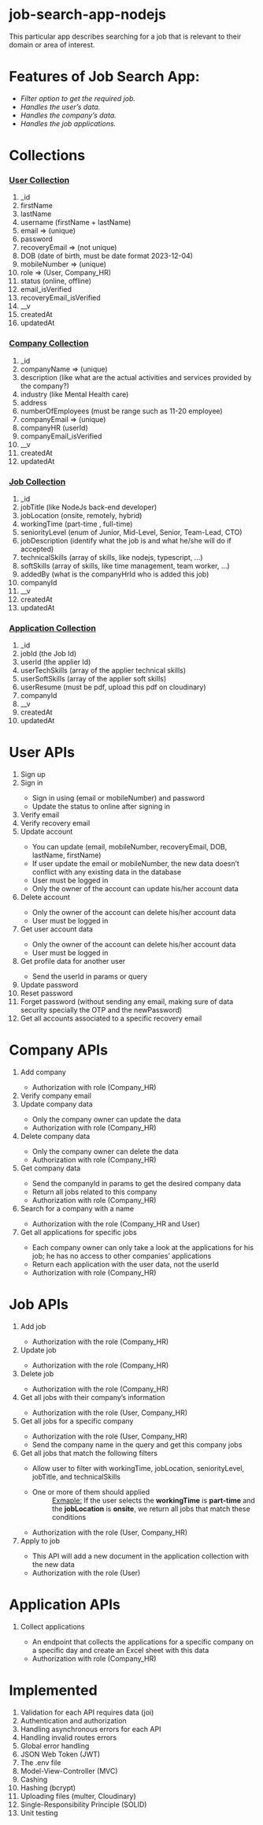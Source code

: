 # job-search-app-nodejs
This particular app describes searching for a job that is relevant to their domain or area of interest.

<h1>Features of Job Search App:</h1>
<ul>
  <li><i>Filter option to get the required job.</i></li>
  <li><i>Handles the user’s data.</i></li>
  <li><i>Handles the company’s data.</i></li>
  <li><i>Handles the job applications.</i></li>
</ul>

<h1>Collections</h1>

<h3><u>User Collection</u></h3>
<ol>
  <li>_id</li>
  <li>firstName</li>
  <li>lastName</li>
  <li>username (firstName + lastName)</li>
  <li>email ⇒ (unique)</li>
  <li>password</li>
  <li>recoveryEmail ⇒ (not unique)</li>
  <li>DOB (date of birth, must be date format 2023-12-04)</li>
  <li>mobileNumber ⇒ (unique)</li>
  <li>role ⇒ (User, Company_HR)</li>
  <li>status (online, offline)</li>
  <li>email_isVerified</li>
  <li>recoveryEmail_isVerified</li>
  <li>__v</li>
  <li>createdAt</li> 
  <li>updatedAt</li>
</ol>

<h3><u>Company Collection</u></h3>
<ol>
  <li>_id</li>
  <li>companyName ⇒ (unique)</li>
  <li>description (like what are the actual activities and services provided by the company?)</li>
  <li>industry (like Mental Health care)</li>
  <li>address</li>
  <li>numberOfEmployees (must be range such as 11-20 employee)</li>
  <li>companyEmail ⇒ (unique)</li>
  <li>companyHR (userId)</li>
  <li>companyEmail_isVerified</li>
  <li>__v</li>
  <li>createdAt</li> 
  <li>updatedAt</li>
</ol>

<h3><u>Job Collection</u></h3>
<ol>
  <li>_id</li>
  <li>jobTitle (like NodeJs back-end developer)</li>
  <li>jobLocation (onsite, remotely, hybrid)</li>
  <li>workingTime (part-time , full-time)</li>
  <li>seniorityLevel (enum of Junior, Mid-Level, Senior, Team-Lead, CTO)</li>
  <li>jobDescription (identify what the job is and what he/she will do if accepted)</li>
  <li>technicalSkills (array of skills, like nodejs, typescript, ...)</li>
  <li>softSkills (array of skills, like time management, team worker, ...)</li>
  <li>addedBy (what is the companyHrId who is added this job)</li>
  <li>companyId</li>
  <li>__v</li>
  <li>createdAt</li> 
  <li>updatedAt</li>
</ol>

<h3><u>Application Collection</u></h3>
<ol>
  <li>_id</li>
  <li>jobId (the Job Id)</li>
  <li>userId (the applier Id)</li>
  <li>userTechSkills (array of the applier technical skills)</li>
  <li>userSoftSkills (array of the applier soft skills)</li>
  <li>userResume (must be pdf, upload this pdf on cloudinary)</li>
  <li>companyId</li>
  <li>__v</li>
  <li>createdAt</li> 
  <li>updatedAt</li>
</ol>


<h1>User APIs</h1>
<ol>
  <li>Sign up</li>
  <li>Sign in</li>
    <ul>
      <li>Sign in using (email or mobileNumber) and password</li>
      <li>Update the status to online after signing in</li>
    </ul>
  <li>Verify email</li>
  <li>Verify recovery email</li>
  <li>Update account</li>
    <ul>
      <li>You can update (email, mobileNumber, recoveryEmail, DOB, lastName, firstName)</li>
      <li>If user update the email or mobileNumber, the new data doesn’t conflict with any existing data in the database</li>
      <li>User must be logged in</li>
      <li>Only the owner of the account can update his/her account data</li>
    </ul>
  <li>Delete account</li>
    <ul>
      <li>Only the owner of the account can delete his/her account data</li>
      <li>User must be logged in</li>
    </ul>
  <li>Get user account data</li>
    <ul>
      <li>Only the owner of the account can delete his/her account data</li>
      <li>User must be logged in</li>
    </ul>
  <li>Get profile data for another user</li>
    <ul>
      <li>Send the userId in params or query</li>
    </ul>
  <li>Update password</li>
  <li>Reset password</li>
  <li>Forget password (without sending any email, making sure of data security specially the OTP and the newPassword)</li>
  <li>Get all accounts associated to a specific recovery email</li>
</ol>

<h1>Company APIs</h1>
<ol>
  <li>Add company</li>
    <ul>
      <li>Authorization with role (Company_HR)</li>
    </ul>
  <li>Verify company email</li>
  <li>Update company data</li>
    <ul>
      <li>Only the company owner can update the data</li>
      <li>Authorization with role (Company_HR)</li>
    </ul>
  <li>Delete company data</li>
    <ul>
      <li>Only the company owner can delete the data</li>
      <li>Authorization with role (Company_HR)</li>
    </ul>
  <li>Get company data</li>
    <ul>
      <li>Send the companyId in params to get the desired company data</li>
      <li>Return all jobs related to this company</li>
      <li>Authorization with role (Company_HR)</li>
    </ul>
  <li>Search for a company with a name</li>
    <ul>
      <li>Authorization with the role (Company_HR and User)</li>
    </ul>
  <li>Get all applications for specific jobs</li>
    <ul>
      <li>Each company owner can only take a look at the applications for his job; he has no access to other companies’ applications</li>
      <li>Return each application with the user data, not the userId</li>
      <li>Authorization with role (Company_HR)</li>
    </ul>
</ol>

<h1>Job APIs</h1>
<ol>
  <li>Add job</li>
    <ul>
      <li>Authorization with the role (Company_HR)</li>
    </ul>
  <li>Update job</li>
    <ul>
      <li>Authorization with the role (Company_HR)</li>
    </ul>
  <li>Delete job</li>
    <ul>
      <li>Authorization with the role (Company_HR)</li>
    </ul>
  <li>Get all jobs with their company’s information</li>
    <ul>
      <li>Authorization with the role (User, Company_HR)</li>
    </ul>
  <li>Get all jobs for a specific company</li>
    <ul>
      <li>Authorization with the role (User, Company_HR)</li>
      <li>Send the company name in the query and get this company jobs</li>
    </ul>
  <li>Get all jobs that match the following filters</li>
    <ul>
      <li>Allow user to filter with workingTime, jobLocation, seniorityLevel, jobTitle, and technicalSkills</li>
      <dl>
      <dt><li>One or more of them should applied</li></dt>
      <dd><u>Exmaple:</u> If the user selects the <b>workingTime</b> is <b>part-time</b> and the <b>jobLocation</b> is <b>onsite</b>, we return all jobs that match these conditions</dd>
      </dl>
      <li>Authorization with the role (User, Company_HR)</li>
    </ul>
  <li>Apply to job</li>
    <ul>
      <li>This API will add a new document in the application collection with the new data</li>
      <li>Authorization with the role (User)</li>
    </ul>
</ol>

<h1>Application APIs</h1>
<ol>
  <li>Collect applications</li>
    <ul>
      <li>An endpoint that collects the applications for a specific company on a specific day and create an Excel sheet with this data</li>
      <li>Authorization with role (Company_HR)</li>
    </ul>
</ol>


<h1>Implemented</h1>

<ol>
  <li>Validation for each API requires data (joi)</li>
  <li>Authentication and authorization</li>
  <li>Handling asynchronous errors for each API</li>
  <li>Handling invalid routes errors</li>
  <li>Global error handling</li>
  <li>JSON Web Token (JWT)</li>
  <li>The .env file</li>
  <li>Model-View-Controller (MVC)</li>
  <li>Cashing</li>
  <li>Hashing (bcrypt)</li>
  <li>Uploading files (multer, Cloudinary)</li>
  <li>Single-Responsibility Principle (SOLID)</li>
  <li>Unit testing</li>
</ol>
